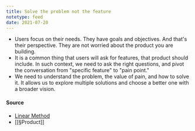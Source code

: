 ```yaml
---
title: Solve the problem not the feature
notetype: feed
date: 2021-07-20
---
```


- Users focus on their needs. They have goals and objectives. And that's their perspective. They are not worried about the product you are building. 
- It is a common thing that users will ask for features, that product should include. In such context, we need to ask the right questions, and pivot the conversation from "specific feature" to "pain point."
- We need to understand the problem, the value of pain, and how to solve it. It allows us to explore multiple solutions and choose a better one with a broader vision.

#### Source 
- [Linear Method ](https://linear.app/method)
- [[§Product]]